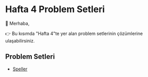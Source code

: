 # Hafta 4 Problem Setleri

🚀 Merhaba,

👉 Bu kısımda "Hafta 4"te yer alan problem setlerinin çözümlerine ulaşabilirsiniz.

## Problem Setleri

- [Speller](speller/)

